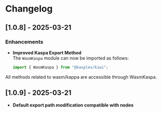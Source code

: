 # Changelog

## [1.0.8] - 2025-03-21

### Enhancements
- **Improved Kaspa Export Method**  
  The `WasmKaspa` module can now be imported as follows:
  ```typescript
  import { WasmKaspa } from "@kasplex/kiwi";
All methods related to wasm/kappa are accessible through WasmKaspa.

## [1.0.9] - 2025-03-21
- **Default export path modification compatible with nodes**

